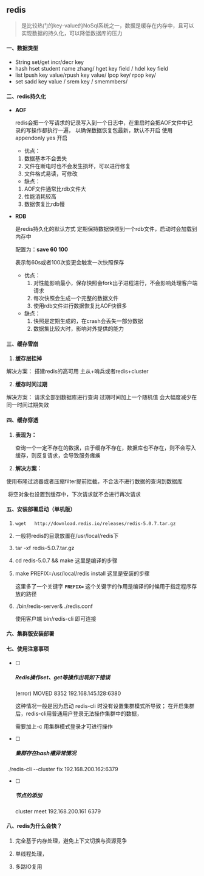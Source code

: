 ## redis
> 是比较热门的key-value的NoSql系统之一，数据是缓存在内存中，且可以实现数据的持久化，可以降低数据库的压力

#### 一、数据类型

- String  set/get  incr/decr key
- hash  hset student name zhang/  hget key field / hdel key field
- list lpush key value/rpush key value/ lpop key/ rpop key/
- set sadd key value / srem key / smemmbers/

#### 二、redis持久化

- **AOF**
  
  redis会把一个写请求的记录写入到一个日志中，在重启时会把AOF文件中记录的写操作都执行一遍，
  以确保数据恢复包最新，默认不开启  使用appendonly yes  开启  
  
  - 优点：
  1. 数据基本不会丢失  
  2. 文件在断电时也不会发生损坏，可以进行修复  
  3. 文件格式易读，可修改  
  - 缺点：  
  1. AOF文件通常比rdb文件大  
  2. 性能消耗较高  
  3. 数据恢复比rdb慢  
  
- **RDB**
  
   是redis持久化的默认方式  定期保持数据快照到一个rdb文件，启动时会加载到内存中  
  
   配置为：**save 60 100**
  
   表示每60s或者100次变更会触发一次快照保存
  
  - 优点：
    1. 对性能影响最小，保存快照会fork出子进程进行，不会影响处理客户端请求  
    2. 每次快照会生成一个完整的数据文件  
    3. 使用rdb文件进行数据恢复比AOF快很多  
  - 缺点：
    1. 快照是定期生成的，在crash会丢失一部分数据   
    2. 数据集比较大时，影响对外提供的能力  

####  三、缓存雪崩

1. **缓存层挂掉**

  解决方案： 搭建redis的高可用  主从+哨兵或者redis+cluster

2. **缓存时间过期**

  解决方案： 请求全部到数据库进行查询  过期时间加上一个随机值  会大幅度减少在同一时间过期失效  

#### 四、缓存穿透

1. **表现为：**

   查询一个一定不存在的数据，由于缓存不存在，数据库也不存在，则不会写入缓存，则反复请求，会导致服务瘫痪 

2. **解决方案：**

​       使用布隆过滤器或者压缩filter提前拦截，不合法不进行数据的查询到数据库  

​       将空对象也设置到缓存中，下次请求就不会进行再次请求  



#### 五、安装部署启动（单机版）

1. ```shell
   wget   http://download.redis.io/releases/redis-5.0.7.tar.gz
   ```

2. 一般将redis的目录放置在/usr/local/redis下

3. tar -xf redis-5.0.7.tar.gz

4. cd redis-5.0.7  && make  这里是编译的步骤

5. make PREFIX=/usr/local/redis install    这里是安装的步骤

   这里多了一个关键字 **`PREFIX=`** 这个关键字的作用是编译的时候用于指定程序存放的路径

6. ./bin/redis-server& ./redis.conf       

   使用客户端    bin/redis-cli   即可连接

#### 六、集群版安装部署

#### 七、使用注意事项

- [ ] ##### Redis操作set、get等操作出现如下错误

   (error) MOVED 8352 192.168.145.128:6380 

  这种情况一般是因为启动 redis-cli 时没有设置集群模式所导致； 在开启集群后，redis-cli用普通用户登录无法操作集群中的数据，

  需要加上-c 用集群模式登录才可进行操作

- [ ] ##### 集群存在hash槽异常情况

​        ./redis-cli --cluster fix 192.168.200.162:6379   

- [ ] ##### 节点的添加

  cluster meet 192.168.200.161 6379 

#### 八、redis为什么会快？

1. 完全基于内存处理，避免上下文切换与资源竞争

2. 单线程处理，

3. 多路IO复用

   